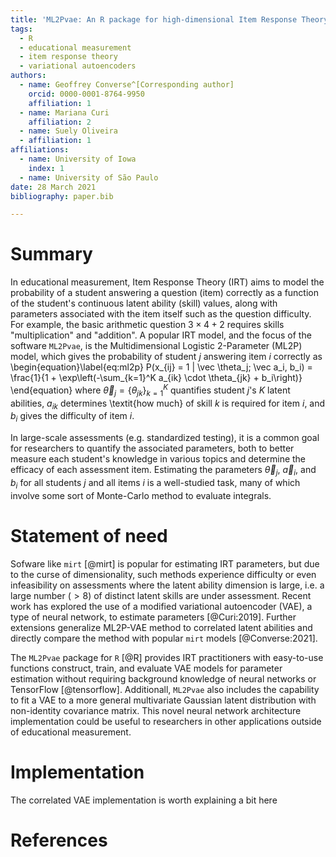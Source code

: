 ```yaml
---
title: 'ML2Pvae: An R package for high-dimensional Item Response Theory parameter estimation'
tags:
  - R
  - educational measurement
  - item response theory
  - variational autoencoders
authors:
  - name: Geoffrey Converse^[Corresponding author]
    orcid: 0000-0001-8764-9950
    affiliation: 1
  - name: Mariana Curi
    affiliation: 2
  - name: Suely Oliveira
  - affiliation: 1
affiliations:
  - name: University of Iowa
    index: 1
  - name: University of São Paulo
date: 28 March 2021
bibliography: paper.bib

---
```


# Summary

In educational measurement, Item Response Theory (IRT) aims to model the probability of a student answering a question (item) correctly as a function of the student's continuous latent ability (skill) values, along with parameters associated with the item itself such as the question difficulty. For example, the basic arithmetic question $3 \times 4 + 2$ requires skills "multiplication" and "addition". A popular IRT model, and the focus of the software `ML2Pvae`, is the Multidimensional Logistic 2-Parameter (ML2P) model, which gives the probability of student $j$ answering item $i$ correctly as
\begin{equation}\label{eq:ml2p}
P(x_{ij} = 1 | \vec \theta_j; \vec a_i, b_i) = \frac{1}{1 + \exp\left(-\sum_{k=1}^K a_{ik} \cdot \theta_{jk} + b_i\right)}
\end{equation}
where $\vec \theta_j =\{\theta_{jk}\}_{k=1}^K$ quantifies student $j$'s $K$ latent abilities, $a_{ik}$ determines \textit{how much} of skill $k$ is required for item $i$, and $b_i$ gives the difficulty of item $i$.

In large-scale assessments (e.g. standardized testing), it is a common goal for researchers to quantify the associated parameters, both to better measure each student's knowledge in various topics and determine the efficacy of each assessment item. Estimating the parameters $\vec \theta_j$, $\vec a_i$, and $b_i$ for all students $j$ and all items $i$ is a well-studied task, many of which involve some sort of Monte-Carlo method to evaluate integrals.

# Statement of need

Sofware like `mirt` [@mirt] is popular for estimating IRT parameters, but due to the curse of dimensionality, such methods experience difficulty or even infeasibility on assessments where the latent ability dimension is large, i.e. a large number ($>8$) of distinct latent skills are under assessment. Recent work has explored the use of a modified variational autoencoder (VAE), a type of neural network, to estimate parameters [@Curi:2019]. Further extensions generalize ML2P-VAE method to correlated latent abilities and directly compare the method with popular `mirt` models [@Converse:2021].

The `ML2Pvae` package for `R` [@R] provides IRT practitioners with easy-to-use functions construct, train, and evaluate VAE models for parameter estimation without requiring background knowledge of neural networks or TensorFlow [@tensorflow]. Additionall, `ML2Pvae` also includes the capability to fit a VAE to a more general multivariate Gaussian latent distribution with non-identity covariance matrix. This novel neural network architecture implementation could be useful to researchers in other applications outside of educational measurement.

<!--- Description of how this software compares to other commonly-used packages in the research area -->

<!--- Mentions of ongoing research projects using the software or recent shcolarly publications enabled by it -->

# Implementation

The correlated VAE implementation is worth explaining a bit here

<!---
# Mathematics
This isn't an actual section. Equations use inline dollar signs like this $x+1$.

Use double-dollar signs for self-standing equations:

$$ P(u_{ij} = 1) = f(\theta)$$

Or can use LaTeX
\begin{equation}\label{eq:my_eq}
f(x) = x^2
\end{equation}


# Figures

Include like this:
![Caption for figure.\label{fig:my_fig}](figure.png){ width=70% }
and referenced with \autoref{fig:my_fig}.

-->


# References
<!---
List of key references including a link to the software archive
-->

